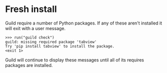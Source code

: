 # Fresh install

Guild require a number of Python packages. If any of these aren't
installed it will exit with a user message.

    >>> run("guild check")
    guild: missing required package 'tabview'
    Try 'pip install tabview' to install the package.
    <exit 1>

Guild will continue to display these messages until all of its
requires packages are installed.
